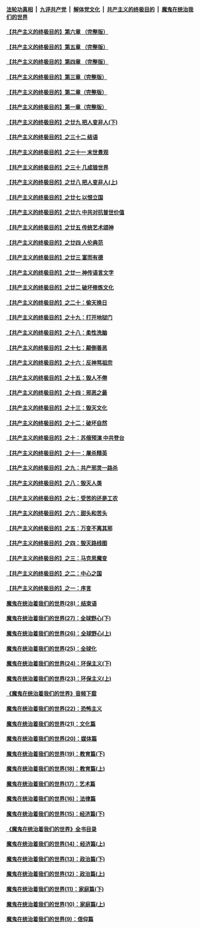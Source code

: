 ####  [法轮功真相](../../../../basic/blob/master/README.md?t=04131030) &nbsp;|&nbsp; [九评共产党](../../../../9ping.md/blob/master/README.md?t=04131030) &nbsp;|&nbsp; [解体党文化](../../../../jtdwh.md/blob/master/README.md?t=04131030)  &nbsp;|&nbsp; [共产主义的终极目的](../../../../gczydzjmd.md/blob/master/README.md?t=04131030) &nbsp;|&nbsp; [魔鬼在统治我们的世界](../../../../mgztzwmdsj.md/blob/master/README.md?t=04131030) 

#### [【共产主义的终极目的】第六章 （完整版）](../pages/nsc422/n11428913.md?t=04131030) 

#### [【共产主义的终极目的】第五章 （完整版）](../pages/nsc422/n11428912.md?t=04131030) 

#### [【共产主义的终极目的】第四章 （完整版）](../pages/nsc422/n11428907.md?t=04131030) 

#### [【共产主义的终极目的】第三章（完整版）](../pages/nsc422/n11428848.md?t=04131030) 

#### [【共产主义的终极目的】第二章（完整版）](../pages/nsc422/n11428831.md?t=04131030) 

#### [【共产主义的终极目的】第一章（完整版）](../pages/nsc422/n11417651.md?t=04131030) 

#### [【共产主义的终极目的】之廿九 把人变非人(下)](../pages/nsc422/n11344140.md?t=04131030) 

#### [【共产主义的终极目的】之三十二 结语](../pages/nsc422/n11360535.md?t=04131030) 

#### [【共产主义的终极目的】之三十一 末世景观](../pages/nsc422/n11351129.md?t=04131030) 

#### [【共产主义的终极目的】之三十 几成狼世界](../pages/nsc422/n11348280.md?t=04131030) 

#### [【共产主义的终极目的】之廿八 把人变非人(上)](../pages/nsc422/n11340492.md?t=04131030) 

#### [【共产主义的终极目的】之廿七 以恨立国](../pages/nsc422/n11336944.md?t=04131030) 

#### [【共产主义的终极目的】之廿六 中共对抗普世价值](../pages/nsc422/n11324785.md?t=04131030) 

#### [【共产主义的终极目的】之廿五 传统艺术颂神](../pages/nsc422/n11296396.md?t=04131030) 

#### [【共产主义的终极目的】之廿四 人伦典范](../pages/nsc422/n11296397.md?t=04131030) 

#### [【共产主义的终极目的】之廿三 富而有德](../pages/nsc422/n11283598.md?t=04131030) 

#### [【共产主义的终极目的】之廿一 神传语言文字](../pages/nsc422/n11263265.md?t=04131030) 

#### [【共产主义的终极目的】之廿二 破坏修炼文化](../pages/nsc422/n11245728.md?t=04131030) 

#### [【共产主义的终极目的】之二十：偷天换日](../pages/nsc422/n11238846.md?t=04131030) 

#### [【共产主义的终极目的】之十九：打开地狱门](../pages/nsc422/n11206376.md?t=04131030) 

#### [【共产主义的终极目的】之十八：柔性洗脑](../pages/nsc422/n11199994.md?t=04131030) 

#### [【共产主义的终极目的】之十七：颠倒善恶](../pages/nsc422/n11179782.md?t=04131030) 

#### [【共产主义的终极目的】之十六：反神骂祖宗](../pages/nsc422/n11166798.md?t=04131030) 

#### [【共产主义的终极目的】之十五：毁人不倦](../pages/nsc422/n11166792.md?t=04131030) 

#### [【共产主义的终极目的】之十四：邪恶之最](../pages/nsc422/n11150249.md?t=04131030) 

#### [【共产主义的终极目的】之十三：毁灭文化](../pages/nsc422/n11135227.md?t=04131030) 

#### [【共产主义的终极目的】之十二：破坏自然](../pages/nsc422/n11135214.md?t=04131030) 

#### [【共产主义的终极目的】之十：苏俄预演 中共登台](../pages/nsc422/n11118424.md?t=04131030) 

#### [【共产主义的终极目的】之十一：屠杀精英](../pages/nsc422/n11118442.md?t=04131030) 

#### [【共产主义的终极目的】之九：共产邪灵一路杀](../pages/nsc422/n11114139.md?t=04131030) 

#### [【共产主义的终极目的】之八：毁灭人类](../pages/nsc422/n11108503.md?t=04131030) 

#### [【共产主义的终极目的】之七：受苦的还是工农](../pages/nsc422/n11101809.md?t=04131030) 

#### [【共产主义的终极目的】之六：甜头和苦头](../pages/nsc422/n11096971.md?t=04131030) 

#### [【共产主义的终极目的】之五：万变不离其邪](../pages/nsc422/n11091285.md?t=04131030) 

#### [【共产主义的终极目的】之四：毁灭路线图](../pages/nsc422/n11086284.md?t=04131030) 

#### [【共产主义的终极目的】之三：马克思魔变](../pages/nsc422/n11061941.md?t=04131030) 

#### [【共产主义的终极目的】之二：中心之国](../pages/nsc422/n11047728.md?t=04131030) 

#### [【共产主义的终极目的】之一：序言](../pages/nsc422/n11086077.md?t=04131030) 

#### [魔鬼在统治着我们的世界(28)：结束语](../pages/nsc422/n10936246.md?t=04131030) 

#### [魔鬼在统治着我们的世界(27)：全球野心(下)](../pages/nsc422/n10928319.md?t=04131030) 

#### [魔鬼在统治着我们的世界(26)：全球野心(上)](../pages/nsc422/n10900318.md?t=04131030) 

#### [魔鬼在统治着我们的世界(25)：全球化](../pages/nsc422/n10788205.md?t=04131030) 

#### [魔鬼在统治着我们的世界(24)：环保主义(下)](../pages/nsc422/n10695307.md?t=04131030) 

#### [魔鬼在统治着我们的世界(23)：环保主义(上)](../pages/nsc422/n10688613.md?t=04131030) 

#### [《魔鬼在统治着我们的世界》音频下载](../pages/nsc422/n10635553.md?t=04131030) 

#### [魔鬼在统治着我们的世界(22)：恐怖主义](../pages/nsc422/n10614727.md?t=04131030) 

#### [魔鬼在统治着我们的世界(21)：文化篇](../pages/nsc422/n10597706.md?t=04131030) 

#### [魔鬼在统治着我们的世界(20)：媒体篇](../pages/nsc422/n10586579.md?t=04131030) 

#### [魔鬼在统治着我们的世界(19)：教育篇(下)](../pages/nsc422/n10564808.md?t=04131030) 

#### [魔鬼在统治着我们的世界(18)：教育篇(上)](../pages/nsc422/n10526970.md?t=04131030) 

#### [魔鬼在统治着我们的世界(17)：艺术篇](../pages/nsc422/n10499093.md?t=04131030) 

#### [魔鬼在统治着我们的世界(16)：法律篇](../pages/nsc422/n10485969.md?t=04131030) 

#### [魔鬼在统治着我们的世界(15)：经济篇(下)](../pages/nsc422/n10469975.md?t=04131030) 

#### [《魔鬼在统治着我们的世界》全书目录](../pages/nsc422/n10464261.md?t=04131030) 

#### [魔鬼在统治着我们的世界(14)：经济篇(上)](../pages/nsc422/n10457370.md?t=04131030) 

#### [魔鬼在统治着我们的世界(13)：政治篇(下)](../pages/nsc422/n10448270.md?t=04131030) 

#### [魔鬼在统治着我们的世界(12)：政治篇(上)](../pages/nsc422/n10444576.md?t=04131030) 

#### [魔鬼在统治着我们的世界(11)：家庭篇(下)](../pages/nsc422/n10440961.md?t=04131030) 

#### [魔鬼在统治着我们的世界(10)：家庭篇(上)](../pages/nsc422/n10435448.md?t=04131030) 

#### [魔鬼在统治着我们的世界(9)：信仰篇](../pages/nsc422/n10432159.md?t=04131030) 

